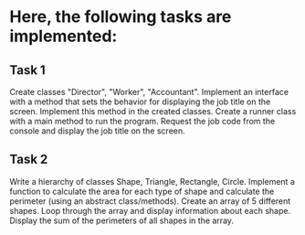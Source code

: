 # Here, the following tasks are implemented:

## Task 1

Create classes "Director", "Worker", "Accountant". Implement an interface with a method that sets the behavior for
displaying the job title on the screen. Implement this method in the created classes. Create a runner class with a
main method to run the program. Request the job code from the console and display the job title on the screen.

## Task 2

Write a hierarchy of classes Shape, Triangle, Rectangle, Circle. Implement a function to calculate the area for each
type of shape and calculate the perimeter (using an abstract class/methods). Create an array of 5 different shapes.
Loop through the array and display information about each shape. Display the sum of the perimeters of all shapes in
the array.